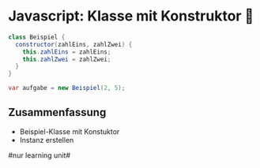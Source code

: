 # Javascript: Klasse mit Konstruktor 🚙

```java
class Beispiel {
  constructor(zahlEins, zahlZwei) {
    this.zahlEins = zahlEins;
    this.zahlZwei = zahlZwei;
  }
}

var aufgabe = new Beispiel(2, 5);
```

## Zusammenfassung
- Beispiel-Klasse mit Konstuktor
- Instanz erstellen

#nur learning unit#